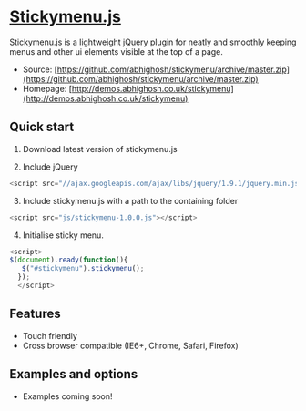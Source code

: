 # [Stickymenu.js](http://demos.abhighosh.co.uk/stickymenu)

Stickymenu.js is a lightweight jQuery plugin for neatly and smoothly keeping menus and other ui elements visible at the top of a page.

* Source: [https://github.com/abhighosh/stickymenu/archive/master.zip](https://github.com/abhighosh/stickymenu/archive/master.zip)
* Homepage: [http://demos.abhighosh.co.uk/stickymenu](http://demos.abhighosh.co.uk/stickymenu)


## Quick start

1. Download latest version of stickymenu.js

2. Include jQuery

```javascript
<script src="//ajax.googleapis.com/ajax/libs/jquery/1.9.1/jquery.min.js"></script>
 ```

3. Include stickymenu.js with a path to the containing folder

```javascript
<script src="js/stickymenu-1.0.0.js"></script>
 ```

4. Initialise sticky menu.

```javascript
<script>
$(document).ready(function(){
   $("#stickymenu").stickymenu();
  });
  </script>
 ```


## Features

* Touch friendly
* Cross browser compatible (IE6+, Chrome, Safari, Firefox)

## Examples and options

* Examples coming soon!